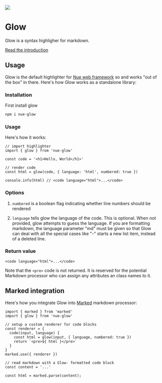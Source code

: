 
<a href="https://nuejs.org/blog/introducing-glow/">
  <img src="https://nuejs.org/img/glow-og.png">
</a>

# Glow
Glow is a syntax highligher for markdown.

[Read the introduction](//nuejs.org/blog/introducing-glow/)



## Usage
Glow is the default highlighter for [Nue web framework](//nuejs.org) so and works "out of the box" in there. Here's how Glow works as a standalone library:


### Installation
First install glow


``` sh
npm i nue-glow
```

### Usage
Here's how it works:

```
// import highlighter
import { glow } from 'nue-glow'

const code = '<h1>Hello, World</h1>'

// render code
const html = glow(code, { language: 'html', numbered: true })

console.info(html) // <code language="html">...</code>
```


### Options
1. `numbered` is a boolean flag indicating whether line numbers should be rendered

1. `language` tells glow the language of the code. This is optional. When not provided, glow attempts to guess the language. If you are formatting markdown, the language parameter "md" must be given so that Glow can deal with all the special cases like "-" starts a new list item, instead of a deleted line.


### Return value

```
<code language="html">...</code>
```

Note that the `<pre>` code is not returned. It is reserved for the potential Markdown processor who can assign any attributes an class names to it.


## Marked integration
Here's how you integrate Glow into [Marked](//github.com/markedjs/marked) markdown processor:

```
import { marked } from 'marked'
import { glow } from 'nue-glow'

// setup a custom renderer for code blocks
const renderer = {
  code(input, language) {
    const html = glow(input, { language, numbered: true })
    return `<pre>${ html }</pre>`
  }
}
marked.use({ renderer })

// read markdown with a Glow- formatted code block
const content = '...'

const html = marked.parse(content);
```

